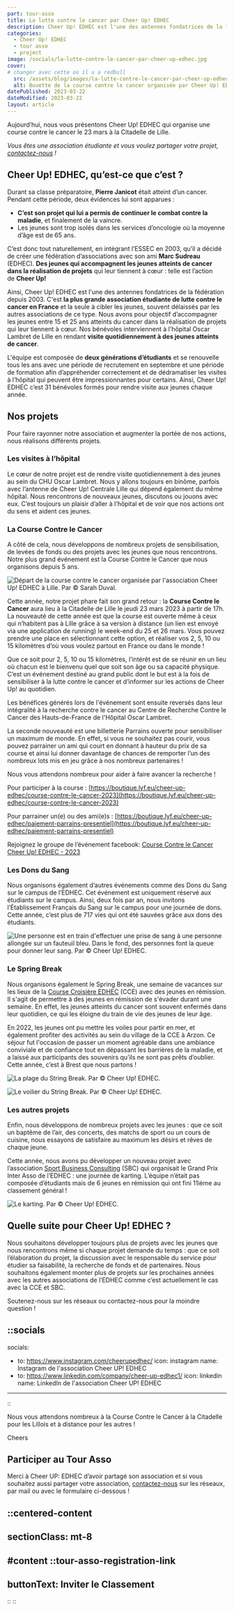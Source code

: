 ```yaml
---
part: tour-asso
title: La lutte contre le cancer par Cheer Up! EDHEC
description: Cheer Up! EDHEC est l'une des antennes fondatrices de la fédération depuis 2003. C'est la plus grande association étudiante de lutte contre le cancer en France et la seule à cibler les jeunes, souvent délaissés par les autres associations de ce type. Leur objectif est d’accompagner les jeunes entre 15 et 25 ans atteints du cancer dans la réalisation de projets qui leur tiennent à cœur.
categories:
  - Cheer Up! EDHEC
  - tour asso
  - project
image: /socials/la-lutte-contre-le-cancer-par-cheer-up-edhec.jpg
cover:
# changer avec cette où il u a redbull
  src: /assets/blog/images/la-lutte-contre-le-cancer-par-cheer-up-edhec/cover.webp
  alt: Buvette de la course contre le cancer organisée par Cheer Up! EDHEC à Lille. Par © Sarah Duval.
datePublished: 2023-03-22
dateModified: 2023-03-22
layout: article
---
```


Aujourd’hui, nous vous présentons Cheer Up! EDHEC qui organise une course contre le cancer le 23 mars à la Citadelle de Lille.

*Vous êtes une association étudiante et vous voulez partager votre projet, [contactez-nous](/nous-contacter) !*

## Cheer Up! EDHEC, qu’est-ce que c’est ?

Durant sa classe préparatoire, **Pierre Janicot** était atteint d’un cancer. Pendant cette période, deux évidences lui sont apparues :

- **C’est son projet qui lui a permis de continuer le combat contre la maladie**, et finalement de la vaincre.
- Les jeunes sont trop isolés dans les services d’oncologie où la moyenne d’âge est de 65 ans.

C’est donc tout naturellement, en intégrant l’ESSEC en 2003, qu’il a décidé de créer une fédération d’associations avec son ami **Marc Sudreau** (EDHEC). **Des jeunes qui accompagnent les jeunes atteints de cancer dans la réalisation de projets** qui leur tiennent à cœur : telle est l’action de **Cheer Up!**

Ainsi, Cheer Up! EDHEC est l'une des antennes fondatrices de la fédération depuis 2003. C'est **la plus grande association étudiante de lutte contre le cancer en France** et la seule à cibler les jeunes, souvent délaissés par les autres associations de ce type. Nous avons pour objectif d’accompagner les jeunes entre 15 et 25 ans atteints du cancer dans la réalisation de projets qui leur tiennent à cœur. Nos bénévoles interviennent à l'hôpital Oscar Lambret de Lille en rendant **visite quotidiennement à des jeunes atteints de cancer**.

L'équipe est composée de **deux générations d’étudiants** et se renouvelle tous les ans avec une période de recrutement en septembre et une période de formation afin d’appréhender correctement et de dédramatiser les visites à l’hôpital qui peuvent être impressionnantes pour certains. Ainsi, Cheer Up! EDHEC c’est 31 bénévoles formés pour rendre visite aux jeunes chaque année.

## Nos projets

Pour faire rayonner notre association et augmenter la portée de nos actions, nous réalisons différents projets.

### Les visites à l’hôpital

Le cœur de notre projet est de rendre visite quotidiennement à des jeunes au sein du CHU Oscar Lambret. Nous y allons toujours en binôme, parfois avec l’antenne de Cheer Up! Centrale Lille qui dépend également du même hôpital. Nous rencontrons de nouveaux jeunes, discutons ou jouons avec eux. C’est toujours un plaisir d’aller à l’hôpital et de voir que nos actions ont du sens et aident ces jeunes.

### La Course Contre le Cancer

A côté de cela, nous développons de nombreux projets de sensibilisation, de levées de fonds ou des projets avec les jeunes que nous rencontrons. Notre plus grand événement est la Course Contre le Cancer que nous organisons depuis 5 ans.

![Départ de la course contre le cancer organisée par l'association Cheer Up! EDHEC à Lille. Par © Sarah Duval.](/assets/blog/images/la-lutte-contre-le-cancer-par-cheer-up-edhec/la-course-contre-le-cancer.webp)

Cette année, notre projet phare fait son grand retour : la **Course Contre le Cancer** aura lieu à la Citadelle de Lille le jeudi 23 mars 2023 à partir de 17h. La nouveauté de cette année est que la course est ouverte même à ceux qui n’habitent pas à Lille grâce à sa version à distance (un lien est envoyé via une application de running) le week-end du 25 et 26 mars. Vous pouvez prendre une place en sélectionnant cette option, et réaliser vos 2, 5, 10 ou 15 kilomètres d’où vous voulez partout en France ou dans le monde !

Que ce soit pour 2, 5, 10 ou 15 kilomètres, l’intérêt est de se réunir en un lieu où chacun est le bienvenu quel que soit son âge ou sa capacité physique. C’est un événement destiné au grand public dont le but est à la fois de sensibiliser à la lutte contre le cancer et d’informer sur les actions de Cheer Up! au quotidien.

Les bénéfices générés lors de l'événement sont ensuite reversés dans leur intégralité à la recherche contre le cancer au Centre de Recherche Contre le Cancer des Hauts-de-France de l'Hôpital Oscar Lambret.

La seconde nouveauté est une billetterie Parrains ouverte pour sensibiliser un maximum de monde. En effet, si vous ne souhaitez pas courir, vous pouvez parrainer un ami qui court en donnant à hauteur du prix de sa course et ainsi lui donner davantage de chances de remporter l’un des nombreux lots mis en jeu grâce à nos nombreux partenaires !

Nous vous attendons nombreux pour aider à faire avancer la recherche !

Pour participer à la course : [https://boutique.lyf.eu/cheer-up-edhec/course-contre-le-cancer-2023](https://boutique.lyf.eu/cheer-up-edhec/course-contre-le-cancer-2023)

Pour parrainer un(e) ou des ami(e)s : [https://boutique.lyf.eu/cheer-up-edhec/paiement-parrains-presentiel](https://boutique.lyf.eu/cheer-up-edhec/paiement-parrains-presentiel)

Rejoignez le groupe de l’événement facebook: [Course Contre le Cancer Cheer Up! EDHEC - 2023](https://www.facebook.com/events/549709100286601)

### Les Dons du Sang

Nous organisons également d’autres événements comme des Dons du Sang sur le campus de l’EDHEC. Cet événement est uniquement réservé aux étudiants sur le campus. Ainsi, deux fois par an, nous invitons l’Établissement Français du Sang sur le campus pour une journée de dons. Cette année, c’est plus de 717 vies qui ont été sauvées grâce aux dons des étudiants.

![Une personne est en train d'effectuer une prise de sang à une personne allongée sur un fauteuil bleu. Dans le fond, des personnes font la queue pour donner leur sang. Par © Cheer Up! EDHEC.](/assets/blog/images/la-lutte-contre-le-cancer-par-cheer-up-edhec/les-dons-du-sang.webp)

### Le Spring Break

Nous organisons également le Spring Break, une semaine de vacances sur les lieux de la [Course Croisière EDHEC](https://cce.fr/) (CCE) avec des jeunes en rémission. Il s'agit de permettre à des jeunes en rémission de s'évader durant une semaine. En effet, les jeunes atteints du cancer sont souvent enfermés dans leur quotidien, ce qui les éloigne du train de vie des jeunes de leur âge.

En 2022, les jeunes ont pu mettre les voiles pour partir en mer, et également profiter des activités au sein du village de la CCE à Arzon. Ce séjour fut l'occasion de passer un moment agréable dans une ambiance conviviale et de confiance tout en dépassant les barrières de la maladie, et a laissé aux participants des souvenirs qu’ils ne sont pas prêts d’oublier. Cette année, c’est à Brest que nous partons !

![La plage du String Break. Par © Cheer Up! EDHEC.](/assets/blog/images/la-lutte-contre-le-cancer-par-cheer-up-edhec/la-plage-du-spring-break.webp)

![Le voilier du String Break. Par © Cheer Up! EDHEC.](/assets/blog/images/la-lutte-contre-le-cancer-par-cheer-up-edhec/le-voilier-du-spring-break.webp)

### Les autres projets

Enfin, nous développons de nombreux projets avec les jeunes : que ce soit un baptême de l’air, des concerts, des matchs de sport ou un cours de cuisine, nous essayons de satisfaire au maximum les désirs et rêves de chaque jeune.

Cette année, nous avons pu développer un nouveau projet avec l’association [Sport Business Consulting](https://www.sportbc.net/) (SBC) qui organisait le Grand Prix Inter Asso de l’EDHEC : une journée de karting. L’équipe n’était pas composée d’étudiants mais de 6 jeunes en rémission qui ont fini 11ième au classement général !

![Le karting. Par © Cheer Up! EDHEC.](/assets/blog/images/la-lutte-contre-le-cancer-par-cheer-up-edhec/la-journee-karting.webp)

## Quelle suite pour Cheer Up! EDHEC ?

Nous souhaitons développer toujours plus de projets avec les jeunes que nous rencontrons même si chaque projet demande du temps : que ce soit l’élaboration du projet, la discussion avec le responsable du service pour étudier sa faisabilité, la recherche de fonds et de partenaires. Nous souhaitons également monter plus de projets sur les prochaines années avec les autres associations de l’EDHEC comme c’est actuellement le cas avec la CCE et SBC.

Soutenez-nous sur les réseaux ou contactez-nous pour la moindre question !

::socials
---
socials:
  - to: https://www.instagram.com/cheerupedhec/
    icon: instagram
    name: Instagram de l'association Cheer UP! EDHEC
  - to: https://www.linkedin.com/company/cheer-up-edhec1/
    icon: linkedin
    name: LinkedIn de l'association Cheer UP! EDHEC
---
::

Nous vous attendons nombreux à la Course Contre le Cancer à la Citadelle pour les Lillois et à distance pour les autres !

Cheers

## Participer au Tour Asso

Merci à Cheer UP: EDHEC d’avoir partagé son association et si vous souhaitez aussi partager votre association, [contactez-nous](/nous-contacter) sur les réseaux, par mail ou avec le formulaire ci-dessous !

::centered-content
---
sectionClass: mt-8
---
#content
  ::tour-asso-registration-link
  ---
  buttonText: Inviter le Classement
  ---
  ::
::
